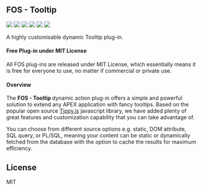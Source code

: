 ## FOS - Tooltip

![](https://img.shields.io/badge/Plug--in_Type-Dynamic_Action-orange.svg) ![](https://img.shields.io/badge/APEX-19.2-success.svg) ![](https://img.shields.io/badge/APEX-20.1-success.svg) ![](https://img.shields.io/badge/APEX-20.2-success.svg) ![](https://img.shields.io/badge/APEX-21.1-success.svg) ![](https://img.shields.io/badge/APEX-21.2-success.svg)

A highly customisable dynamic Tooltip plug-in.
<h4>Free Plug-in under MIT License</h4>
<p>
All FOS plug-ins are released under MIT License, which essentially means it is free for everyone to use, no matter if commercial or private use.
</p>
<h4>Overview</h4>
<p>The <strong>FOS - Tooltip </strong> dynamic action plug-in offers a simple and powerful solution to extend any APEX application with fancy tooltips. Based on the popular open source <a href="https://atomiks.github.io/tippyjs/" target="_blank">Tippy.js</a> javascript library, we have added plenty of great features and customization capability that you can take advantage of.</p><p>You can choose from different source options e.g. static, DOM attribute, SQL query, or PL/SQL, meaning your content can be static or dynamically fetched from the database with the option to cache the results for maximum efficiency.</p>

## License

MIT

